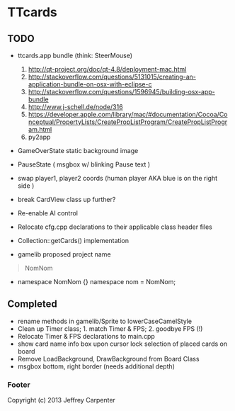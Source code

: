 # TTcards

## TODO

* ttcards.app bundle (think: SteerMouse)
    1. http://qt-project.org/doc/qt-4.8/deployment-mac.html
    2. http://stackoverflow.com/questions/5131015/creating-an-application-bundle-on-osx-with-eclipse-c
    3. http://stackoverflow.com/questions/1596945/building-osx-app-bundle
    4. http://www.j-schell.de/node/316
    5. https://developer.apple.com/library/mac/#documentation/Cocoa/Conceptual/PropertyLists/CreatePropListProgram/CreatePropListProgram.html
    6. py2app

* GameOverState static background image
* PauseState ( msgbox w/ blinking Pause text )
* swap player1, player2 coords (human player AKA blue is on the right side )
* break CardView class up further?
* Re-enable AI control
* Relocate cfg.cpp declarations to their applicable class header files
* Collection::getCards() implementation

- gamelib proposed project name
> NomNom
* namespace NomNom {} namespace nom = NomNom;


## Completed

* rename methods in gamelib/Sprite to lowerCaseCamelStyle
* Clean up Timer class; 1. match Timer & FPS; <strikethrough> 2. goodbye FPS (!) </strikethrough>
* Relocate Timer & FPS declarations to main.cpp
* show card name info box upon cursor lock selection of placed cards on board
* Remove LoadBackground, DrawBackground from Board Class
* msgbox bottom, right border (needs additional depth)

### Footer

Copyright (c) 2013 Jeffrey Carpenter
